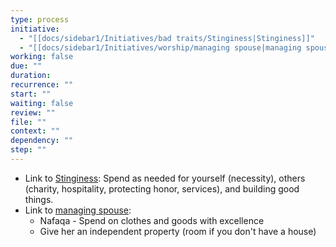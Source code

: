 ```yaml
---
type: process
initiative:
  - "[[docs/sidebar1/Initiatives/bad traits/Stinginess|Stinginess]]"
  - "[[docs/sidebar1/Initiatives/worship/managing spouse|managing spouse]]"
working: false
due: ""
duration: 
recurrence: ""
start: ""
waiting: false
review: ""
file: ""
context: ""
dependency: ""
step: ""
---
```


* Link to [Stinginess](docs/sidebar1/Initiatives/bad%20traits/Stinginess.md): Spend as needed for yourself (necessity), others (charity, hospitality, protecting honor, services), and building good things.
* Link to [managing spouse](docs/sidebar1/Initiatives/worship/managing%20spouse.md):
	* Nafaqa - Spend on clothes and goods with excellence
	* Give her an independent property (room if you don't have a house)
